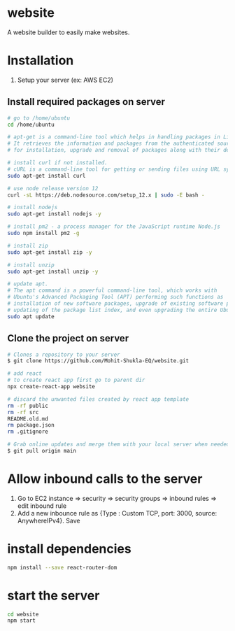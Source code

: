 # website
A website builder to easily make websites.

# Installation
1. Setup your server (ex: AWS EC2)

## Install required packages on server
```sh
# go to /home/ubuntu
cd /home/ubuntu

# apt-get is a command-line tool which helps in handling packages in Linux. 
# It retrieves the information and packages from the authenticated sources 
# for installation, upgrade and removal of packages along with their dependencies.

# install curl if not installed. 
# cURL is a command-line tool for getting or sending files using URL syntax. 
sudo apt-get install curl

# use node release version 12
curl -sL https://deb.nodesource.com/setup_12.x | sudo -E bash -

# install nodejs
sudo apt-get install nodejs -y

# install pm2 - a process manager for the JavaScript runtime Node.js
sudo npm install pm2 -g

# install zip
sudo apt-get install zip -y

# install unzip
sudo apt-get install unzip -y

# update apt. 
# The apt command is a powerful command-line tool, which works with 
# Ubuntu's Advanced Packaging Tool (APT) performing such functions as 
# installation of new software packages, upgrade of existing software packages, 
# updating of the package list index, and even upgrading the entire Ubuntu system.
sudo apt update

```

## Clone the project on server
```sh
# Clones a repository to your server
$ git clone https://github.com/Mohit-Shukla-EQ/website.git

# add react
# to create react app first go to parent dir 
npx create-react-app website

# discard the unwanted files created by react app template
rm -rf public
rm -rf src
README.old.md 
rm package.json 
rm .gitignore

# Grab online updates and merge them with your local server when needed
$ git pull origin main

```

# Allow inbound calls to the server
1. Go to EC2 instance => security => security groups => inbound rules => edit inbound rule
1. Add a new inbounce rule as {Type : Custom TCP, port: 3000, source: AnywhereIPv4}. Save

# install dependencies
```sh
npm install --save react-router-dom

```

# start the server
```sh
cd website
npm start
```
